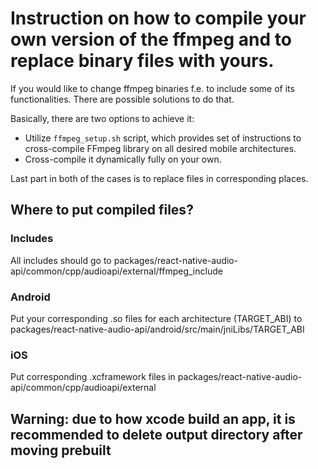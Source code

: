 # Instruction on how to compile your own version of the ffmpeg and to replace binary files with yours.

If you would like to change ffmpeg binaries f.e. to include some of its functionalities. There are possible solutions to do that. 

Basically, there are two options to achieve it:

- Utilize `ffmpeg_setup.sh` script, which provides set of instructions to cross-compile FFmpeg library on all desired mobile architectures.
- Cross-compile it dynamically fully on your own.

Last part in both of the cases is to replace files in corresponding places.

## Where to put compiled files?

### Includes

All includes should go to packages/react-native-audio-api/common/cpp/audioapi/external/ffmpeg_include

### Android

Put your corresponding .so files for each architecture (TARGET_ABI) to packages/react-native-audio-api/android/src/main/jniLibs/TARGET_ABI

### iOS

Put corresponding .xcframework files in packages/react-native-audio-api/common/cpp/audioapi/external

## Warning: due to how xcode build an app, it is recommended to delete output directory after moving prebuilt